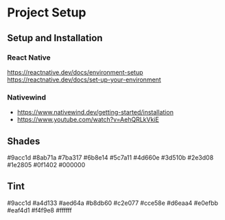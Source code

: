 # Project Setup

## Setup and Installation

### React Native

https://reactnative.dev/docs/environment-setup
https://reactnative.dev/docs/set-up-your-environment

### Nativewind

- https://www.nativewind.dev/getting-started/installation
- https://www.youtube.com/watch?v=AehQRLkVkiE

## Shades
#9acc1d
#8ab71a
#7ba317
#6b8e14
#5c7a11
#4d660e
#3d510b
#2e3d08
#1e2805
#0f1402
#000000

## Tint
#9acc1d
#a4d133
#aed64a
#b8db60
#c2e077
#cce58e
#d6eaa4
#e0efbb
#eaf4d1
#f4f9e8
#ffffff



